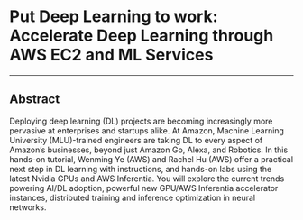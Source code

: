 # Put Deep Learning to work: Accelerate Deep Learning through AWS EC2 and ML Services   #
 

----------
 

## Abstract ##
Deploying deep learning (DL) projects are becoming increasingly more pervasive at enterprises and startups alike. At Amazon, Machine Learning University (MLU)-trained engineers are taking DL to every aspect of Amazon’s businesses, beyond just Amazon Go, Alexa, and Robotics. In this hands-on tutorial, Wenming Ye (AWS) and Rachel Hu (AWS) offer a practical next step in DL learning with instructions, and hands-on labs using the latest Nvidia GPUs and AWS Inferentia. You will explore the current trends powering AI/DL adoption, powerful new GPU/AWS Inferentia accelerator instances, distributed training and inference optimization in neural networks.

